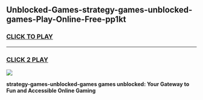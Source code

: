 
## Unblocked-Games-strategy-games-unblocked-games-Play-Online-Free-pp1kt
<h3>
<a href="https://premium76.site?title=strategy-games-unblocked-games&ref=26A">CLICK TO PLAY</a></h3>
<hr>

<h3>
<a href="https://premium76.site?title=strategy-games-unblocked-games&ref=26A">CLICK 2 PLAY</a>
  
</h3>

<a href="https://premium76.site?title=strategy-games-unblocked-games&ref=26A"><img src="https://clearcache.store/games.png"></a>


**strategy-games-unblocked-games games unblocked: Your Gateway to Fun and Accessible Online Gaming**

